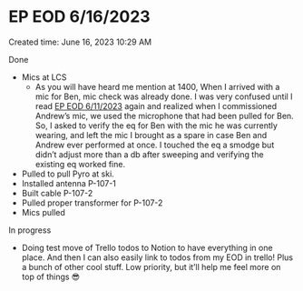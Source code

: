 # EP EOD 6/16/2023

Created time: June 16, 2023 10:29 AM

Done

- Mics at LCS
    - As you will have heard me mention at 1400, When I arrived with a mic for Ben, mic check was already done. I was very confused until I read [EP EOD 6/11/2023](EP%20EOD%206%2011%202023%20e7386d8d24af42c0b2ceba80227e010b.md) again and realized when I commissioned Andrew’s mic, we used the microphone that had been pulled for Ben. So, I asked to verify the eq for Ben with the mic he was currently wearing, and left the mic I brought as a spare in case Ben and Andrew ever performed at once. I touched the eq a smodge but didn’t adjust more than a db after sweeping and verifying the existing eq worked fine.
- Pulled to pull Pyro at ski.
- Installed antenna P-107-1
- Built cable P-107-2
- Pulled proper transformer for P-107-2
- Mics pulled

In progress

- Doing test move of Trello todos to Notion to have everything in one place. And then I can also easily link to todos from my EOD in trello! Plus a bunch of other cool stuff. Low priority, but it’ll help me feel more on top of things 😎